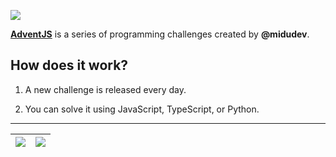 ![](./adventJS.avif)

[**AdventJS**](https://adventjs.dev/) is a series of programming challenges created by **@midudev**.


## How does it work?

1. A new challenge is released every day.

1. You can solve it using JavaScript, TypeScript, or Python.

***

| [![](./day-01/day-01.avif)](./day-01/README.md) | [![](./day-02/day-02.avif)](./day-02/README.md) |
| --- | --- |